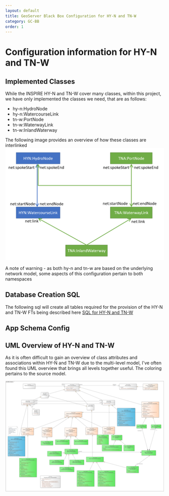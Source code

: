 ```yaml
---
layout: default
title: GeoServer Black Box Configuration for HY-N and TN-W
category: GC-BB
order: 1
---
```


# Configuration information for HY-N and TN-W

## Implemented Classes
While the INSPIRE HY-N and TN-W cover many classes, within this project, we have only implemented the classes we need, that are as follows:
* hy-n:HydroNode
* hy-n:WatercourseLink
* tn-w:PortNode
* tn-w:WaterwayLink
* tn-w:InlandWaterway

The following image provides an overview of how these classes are interlinked
![Implemented Classes and Links HY-N and TN-W](https://raw.githubusercontent.com/DataCoveEU/API4INSPIRE/gh-pages/images/tnw-classes-pidc.png)

A note of warning - as both hy-n and tn-w are based on the underlying network model, some aspects of this configuration pertain to both namespaces

## Database Creation SQL
The following sql will create all tables required for the provision of the HY-N and TN-W FTs being described here
[SQL for HY-N and TN-W](https://raw.githubusercontent.com/DataCoveEU/API4INSPIRE/gh-pages/ogc-api/configs/hy-n.sql)


## App Schema Config

## UML Overview of HY-N and TN-W

As it is often difficult to gain an overview of class attributes and associations within HY-N and TN-W due to the multi-level model, I've often found this UML overview that brings all levels together useful. The coloring pertains to the source model.

![UML Overview of HY-N and TN-W](https://raw.githubusercontent.com/DataCoveEU/API4INSPIRE/gh-pages/images/Water%20Transport.png)
